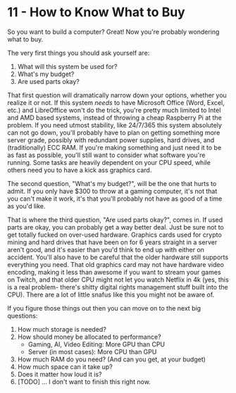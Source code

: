 # 11 - How to Know What to Buy

<script>
    document.getElementById("hardwareMenu").open = true;
</script>
So you want to build a computer? Great! Now you're probably wondering what to buy.

The very first things you should ask yourself are:

1. What will this system be used for?
2. What's my budget?
3. Are used parts okay?

That first question will dramatically narrow down your options, whether you realize it or not. If this system *needs* to have Microsoft Office (Word, Excel, etc.) and LibreOffice won't do the trick, you're pretty much limited to Intel and AMD based systems, instead of throwing a cheap Raspberry Pi at the problem. If you need utmost stability, like 24/7/365 this system absolutely can not go down, you'll probably have to plan on getting something more server grade, possibly with redundant power supplies, hard drives, and (traditionally) ECC RAM. If you're making something and just need it to be as fast as possible, you'll still want to consider what software you're running. Some tasks are heavily dependent on your CPU speed, while others need you to have a kick ass graphics card.

The second question, "What's my budget?", will be the one that hurts to admit. If you only have $300 to throw at a gaming computer, it's not that you can't make it work, it's that you'll probably not have as good of a time as you'd like.

That is where the third question, "Are used parts okay?", comes in. If used parts are okay, you can probably get a way better deal. Just be sure not to get totally fucked on over-used hardware. Graphics cards used for crypto mining and hard drives that have been on for 6 years straight in a server aren't good, and it's easier than you'd think to end up with either on accident. You'll also have to be careful that the older hardware still supports everything you need. That old graphics card may not have hardware video encoding, making it less than awesome if you want to stream your games on Twitch, and that older CPU might not let you watch Netflix in 4k (yes, this is a real problem- there's shitty digital rights management stuff built into the CPU). There are a lot of little snafus like this you might not be aware of.

If you figure those things out then you can move on to the next big questions:

1. How much storage is needed?
2. How should money be allocated to performance?
   * Gaming, AI, Video Editing: More GPU than CPU
   * Server (in most cases): More CPU than GPU
3. How much RAM do you need? (And can you get, at your budget)
4. How much space can it take up?
5. Does it matter how loud it is?
6. [TODO] ... I don't want to finish this right now.
